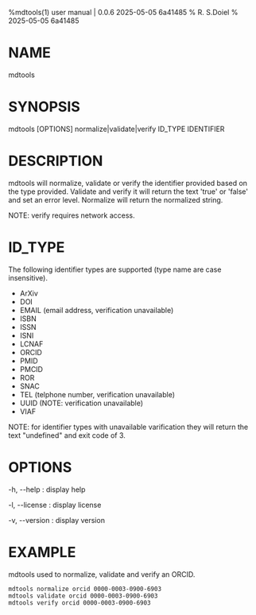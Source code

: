 %mdtools(1) user manual | 0.0.6 2025-05-05 6a41485
% R. S.Doiel
% 2025-05-05 6a41485
    
# NAME
    
mdtools
    
# SYNOPSIS
    
mdtools [OPTIONS] normalize|validate|verify ID_TYPE IDENTIFIER
    
# DESCRIPTION
    
mdtools will normalize, validate or verify the identifier provided
based on the type provided. Validate and verify it will return the text
'true' or 'false' and set an error level. Normalize will return the
normalized string.

NOTE: verify requires network access.

# ID_TYPE

The following identifier types are supported (type name are case insensitive).

- ArXiv
- DOI
- EMAIL (email address, verification unavailable)
- ISBN
- ISSN
- ISNI
- LCNAF
- ORCID
- PMID
- PMCID
- ROR
- SNAC
- TEL (telphone number, verification unavailable)
- UUID (NOTE: verification unavailable)
- VIAF

NOTE: for identifier types with unavailable varification they will return
the text "undefined" and exit code of 3.

# OPTIONS

-h, --help
: display help

-l, --license
: display license

-v, --version
: display version


# EXAMPLE

mdtools used to normalize, validate and verify an ORCID.

~~~shell
mdtools normalize orcid 0000-0003-0900-6903
mdtools validate orcid 0000-0003-0900-6903
mdtools verify orcid 0000-0003-0900-6903
~~~
  

